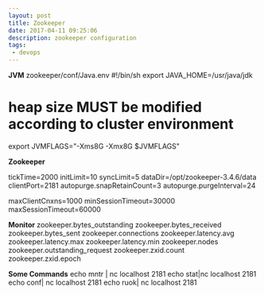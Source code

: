 ```yaml
---
layout: post
title: Zookeeper
date: 2017-04-11 09:25:06
description: zookeeper configuration
tags: 
 - devops
---
```


**JVM**
zookeeper/conf/Java.env
#!/bin/sh
export JAVA_HOME=/usr/java/jdk
# heap size MUST be modified according to cluster environment
export JVMFLAGS="-Xms8G -Xmx8G $JVMFLAGS"

**Zookeeper**

tickTime=2000
initLimit=10
syncLimit=5
dataDir=/opt/zookeeper-3.4.6/data
clientPort=2181
autopurge.snapRetainCount=3
autopurge.purgeInterval=24

maxClientCnxns=1000
minSessionTimeout=30000
maxSessionTimeout=60000

**Monitor**
zookeeper.bytes_outstanding
zookeeper.bytes_received
zookeeper.bytes_sent
zookeeper.connections
zookeeper.latency.avg
zookeeper.latency.max
zookeeper.latency.min
zookeeper.nodes
zookeeper.outstanding_request
zookeeper.zxid.count
zookeeper.zxid.epoch

**Some Commands**
echo mntr | nc localhost 2181
echo stat|nc localhost 2181
echo conf| nc localhost 2181
echo ruok| nc localhost 2181
